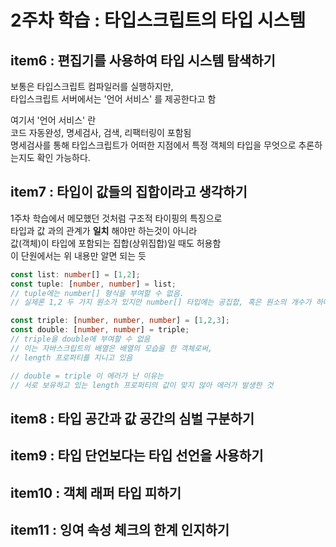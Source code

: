 # 2주차 학습 : 타입스크립트의 타입 시스템

## item6 : 편집기를 사용하여 타입 시스템 탐색하기
보통은 타입스크립트 컴파일러를 실행하지만,  
타입스크립트 서버에서는 '언어 서비스' 를 제공한다고 함  

여기서 '언어 서비스' 란  
코드 자동완성, 명세검사, 검색, 리팩터링이 포함됨  
명세검사를 통해 타입스크립트가 어떠한 지점에서 특정 객체의 타입을 무엇으로 추론하는지도 확인 가능하다.  

## item7 : 타입이 값들의 집합이라고 생각하기
1주차 학습에서 메모했던 것처럼 구조적 타이핑의 특징으로  
타입과 값 과의 관계가 **일치** 해야만 하는것이 아니라  
값(객체)이 타입에 포함되는 집합(상위집합)일 때도 허용함  
이 단원에서는 위 내용만 알면 되는 듯  

```ts
const list: number[] = [1,2];
const tuple: [number, number] = list;
// tuple에는 number[] 형식을 부여할 수 없음.  
// 실제론 1,2 두 가지 원소가 있지만 number[] 타입에는 공집합, 혹은 원소의 개수가 하나일 수 있기 때문에 경고를 줌  
```

```ts
const triple: [number, number, number] = [1,2,3];
const double: [number, number] = triple;
// triple을 double에 부여할 수 없음  
// 이는 자바스크립트의 배열은 배열의 모습을 한 객체로써,  
// length 프로퍼티를 지니고 있음  

// double = triple 이 에러가 난 이유는  
// 서로 보유하고 있는 length 프로퍼티의 값이 맞지 않아 에러가 발생한 것  
```

## item8 : 타입 공간과 값 공간의 심벌 구분하기

## item9 : 타입 단언보다는 타입 선언을 사용하기

## item10 : 객체 래퍼 타입 피하기

## item11 : 잉여 속성 체크의 한계 인지하기
